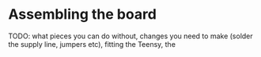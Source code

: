 # Assembling the board

TODO: what pieces you can do without, changes you need to make (solder the supply line, jumpers etc), fitting the Teensy, the
